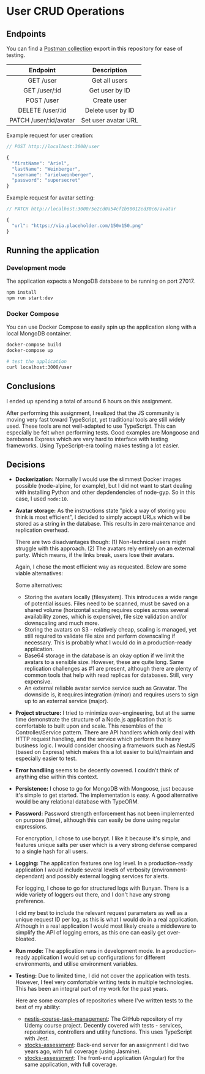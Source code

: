 # User CRUD Operations
## Endpoints
You can find a [Postman collection](postman_collection.json) export in this repository for ease of testing.

|        Endpoint        |     Description     |
|:----------------------:|:-------------------:|
| GET /user              |    Get all users    |
| GET /user/:id          |    Get user by ID   |
| POST /user             |     Create user     |
| DELETE /user/:id       |  Delete user by ID  |
| PATCH /user/:id/avatar | Set user avatar URL |

Example request for user creation:
```js
// POST http://localhost:3000/user

{
  "firstName": "Ariel",
  "lastName": "Weinberger",
  "username": "arielweinberger",
  "password": "supersecret"
}
```

Example request for avatar setting:
```js
// PATCH http://localhost:3000/5e2cd0a54cf1b50012ed30c6/avatar

{
  "url": "https://via.placeholder.com/150x150.png"
}
```

## Running the application
### Development mode
The application expects a MongoDB database to be running on port 27017.
```bash
npm install
npm run start:dev
```

### Docker Compose
You can use Docker Compose to easily spin up the application along with a local MongoDB container.
```bash
docker-compose build
docker-compose up

# test the application
curl localhost:3000/user
```

## Conclusions
I ended up spending a total of around 6 hours on this assignment.

After performing this assignment, I realized that the JS community is moving very fast toward TypeScript, yet traditional tools are still widely used. These tools are not well-adapted to use TypeScript. This can especially be felt when performing tests. Good examples are Mongoose and barebones Express which are very hard to interface with testing frameworks. Using TypeScript-era tooling makes testing a lot easier.

## Decisions
- **Dockerization:** Normally I would use the slimmest Docker images possible (node-alpine, for example), but I did not want to start dealing with installing Python and other depdendencies of node-gyp. So in this case, I used `node:10`.

- **Avatar storage:** As the instructions state "pick a way of storing you think is most efficient", I decided to simply accept URLs which will be stored as a string in the database. This results in zero maintenance and replication overhead.

  There are two disadvantages though:
  (1) Non-technical users might struggle with this approach.
  (2) The avatars rely entirely on an external party. Which means, if the links break, users lose their avatars.

  Again, I chose the most efficient way as requested. Below are some viable alternatives:

  Some alternatives:
  - Storing the avatars locally (filesystem). This introduces a wide range of potential issues. Files need to be scanned, must be saved on a shared volume (horizontal scaling requires copies across several availability zones, which is expensive), file size validation and/or downscaling and much more.
  - Storing the avatars on S3 - relatively cheap, scaling is managed, yet still required to validate file size and perform downscaling if necessary. This is probably what I would do in a production-ready application.
  - Base64 storage in the database is an okay option if we limit the avatars to a sensible size. However, these are quite long. Same replication challenges as #1 are present, although there are plenty of common tools that help with read replicas for databases. Still, very expensive.
  - An external reliable avatar service service such as Gravatar. The downside is, it requires integration (minor) and requires users to sign up to an external service (major).

- **Project structure:** I tried to minimize over-engineering, but at the same time demonstrate the structure of a Node.js application that is comfortable to built upon and scale. This resembles of the Controller/Service pattern. There are API handlers which only deal with HTTP request handling, and the service which perform the heavy business logic. I would consider choosing a framework such as NestJS (based on Express) which makes this a lot easier to build/maintain and especially easier to test.

- **Error handliing** seems to be decently covered. I couldn't think of anything else within this context.

- **Persistence:** I chose to go for MongoDB with Mongoose, just because it's simple to get started. The implementation is easy. A good alternative would be any relational database with TypeORM.

- **Password:** Password strength enforcement has not been implemented on purpose (time), although this can easily be done using regular expressions.

  For encryption, I chose to use bcrypt. I like it because it's simple, and features unique salts per user which is a very strong defense compared to a single hash for all users.

- **Logging:** The application features one log level. In a production-ready application I would include several levels of verbosity (environment-dependant) and possibly external logging services for alerts.

  For logging, I chose to go for structured logs with Bunyan. There is a wide variety of loggers out there, and I don't have any strong preference.

  I did my best to include the relevant request parameters as well as a unique request ID per log, as this is what I would do in a real application. Although in a real application I would most likely create a middleware to simplify the API of logging errors, as this one can easily get over-bloated.

- **Run mode:** The application runs in development mode. In a production-ready application I would set up configurations for different environments, and utilise environment variables.

- **Testing:** Due to limited time, I did not cover the application with tests. However, I feel very comfortable writing tests in multiple technologies. This has been an integral part of my work for the past years.

  Here are some examples of repositories where I've written tests to the best of my ability:
  * [nestjs-course-task-management](https://github.com/arielweinberger/nestjs-course-task-management/tree/testing/10-testing-jwt-strategy/src): The GitHub repository of my Udemy course project. Decently covered with tests - services, repositories, controllers and utility functions. This uses TypeScript with Jest.
  * [stocks-assessment](https://github.com/arielweinberger/stocks-assessment/tree/master/server/src/spec): Back-end server for an assignment I did two years ago, with full coverage (using Jasmine).
  * [stocks-assessment](https://github.com/arielweinberger/stocks-assessment/tree/master/client/src/app): The front-end application (Angular) for the same application, with full coverage.
